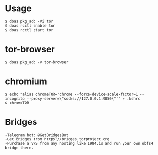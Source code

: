 # Usage
```shell
$ doas pkg_add -Vi tor
$ doas rcctl enable tor
$ doas rcctl start tor
```

# tor-browser
```shell
$ doas pkg_add -v tor-browser
```

# chromium
```shell
$ echo "alias chromeTOR='chrome --force-device-scale-factor=1 --incognito --proxy-server=\"socks://127.0.0.1:9050\"'" > .kshrc
$ chromeTOR
```

# Bridges
```text
-Telegram bot: @GetBridgesBot
-Get bridges from https://bridges.torproject.org
-Purchase a VPS from any hosting like 1984.is and run your own obfs4 bridge there.
```

